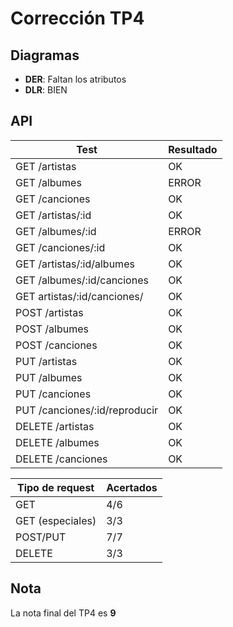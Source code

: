 # Corrección TP4

## Diagramas

- **DER**: Faltan los atributos
- **DLR**: BIEN

## API

| Test                          | Resultado |
| ----------------------------- | --------- |
| GET /artistas                 | OK        |
| GET /albumes                  | ERROR     |
| GET /canciones                | OK        |
| GET /artistas/:id             | OK        |
| GET /albumes/:id              | ERROR     |
| GET /canciones/:id            | OK        |
| GET /artistas/:id/albumes     | OK        |
| GET /albumes/:id/canciones    | OK        |
| GET artistas/:id/canciones/   | OK        |
| POST /artistas                | OK        |
| POST /albumes                 | OK        |
| POST /canciones               | OK        |
| PUT /artistas                 | OK        |
| PUT /albumes                  | OK        |
| PUT /canciones                | OK        |
| PUT /canciones/:id/reproducir | OK        |
| DELETE /artistas              | OK        |
| DELETE /albumes               | OK        |
| DELETE /canciones             | OK        |

| Tipo de request  | Acertados |
| ---------------- | --------- |
| GET              | 4/6       |
| GET (especiales) | 3/3       |
| POST/PUT         | 7/7       |
| DELETE           | 3/3       |

## Nota

La nota final del TP4 es **9**
